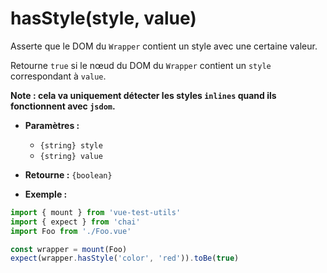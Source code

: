 # hasStyle(style, value)

Asserte que le DOM du `Wrapper` contient un style avec une certaine valeur.

Retourne `true` si le nœud du DOM du `Wrapper` contient un `style` correspondant à `value`.

**Note : cela va uniquement détecter les styles `inlines` quand ils fonctionnent avec `jsdom`.**

- **Paramètres :**
  - `{string} style`
  - `{string} value`

- **Retourne :** `{boolean}`

- **Exemple :**

```js
import { mount } from 'vue-test-utils'
import { expect } from 'chai'
import Foo from './Foo.vue'

const wrapper = mount(Foo)
expect(wrapper.hasStyle('color', 'red')).toBe(true)
```
